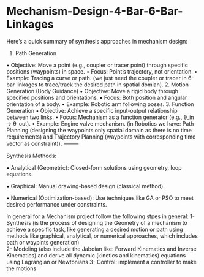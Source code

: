 # Mechanism-Design-4-Bar-6-Bar-Linkages
Here’s a quick summary of synthesis approaches in mechanism design:

1. Path Generation

• Objective: Move a point (e.g., coupler or tracer point) through specific positions (waypoints) in space.
• Focus: Point’s trajectory, not orientation.
• Example: Tracing a curve or path. (we just need the coupler or tracer in 6-bar linkages to trace/track the desired path in spatial domian). 
2. Motion Generation (Body Guidance)
• Objective: Move a rigid body through specified positions and orientations.
• Focus: Both position and angular orientation of a body.
• Example: Robotic arm following poses.
3. Function Generation
• Objective: Achieve a specific input-output relationship between two links.
• Focus: Mechanism as a function generator (e.g., θ_in → θ_out).
• Example: Engine valve mechanism.
(in Robotics we have: Path Planning (designing the waypoints only spatial domain as there is no time requirements) and Trajectory Planning (waypoints with corresponding time vector as constraint)).
⸻

Synthesis Methods:

• Analytical (Geometric): Closed-form solutions using geometry, loop equations.

• Graphical: Manual drawing-based design (classical method).

• Numerical (Optimization-based): Use techniques like GA or PSO to meet desired performance under constraints.

In general for a Mechanism project follow the following stpes in general:
1- Synthesis (is the process of designing the Geometry of a mechanism to achieve a specific task, like generating a desired motion or path using methods like graphical, analytical, or numerical approaches, which includes path or waypints generation)  
2- Modeling (also include the Jaboian like: Forward Kinematics and Inverse Kinematics) and derive all dynamic (kinetics and kinematics) equations using Lagrangian or Newtonians 
3- Control: implement a controller to make the motions 
